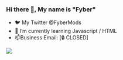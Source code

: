 

### Hi there 👋, My name is "Fyber"
- 🐦 My Twitter @FyberMods 
- 🌱 I’m currently learning Javascript / HTML
- 📫Business Email: [🔒 CLOSED]

<img src="https://github-readme-stats.vercel.app/api?username=FyberMods&&show_icons=true&title_color=ffffff&icon_color=bb2acf&text_color=daf7dc&bg_color=151515">
